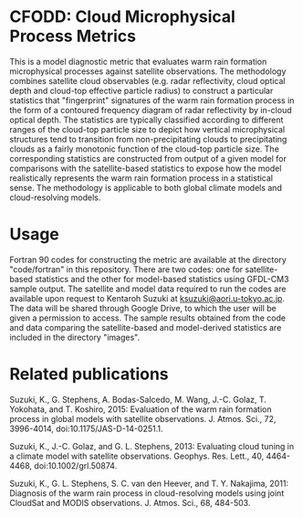 # CFODD: Cloud Microphysical Process Metrics
This is a model diagnostic metric that evaluates warm rain formation microphysical processes against satellite observations.
The methodology combines satellite cloud observables (e.g. radar reflectivity, cloud optical depth and cloud-top effective particle radius) 
to construct a particular statistics that "fingerprint" signatures of the warm rain formation process in the form of a 
contoured frequency diagram of radar reflectivity by in-cloud optical depth. 
The statistics are typically classified according to different ranges of the cloud-top particle size to depict 
how vertical microphysical structures tend to transition from non-precipitating clouds to precipitating clouds 
as a fairly monotonic function of the cloud-top particle size. 
The corresponding statistics are constructed from output of a given model for comparisons with the satellite-based statistics 
to expose how the model realistically represents the warm rain formation process in a statistical sense. 
The methodology is applicable to both global climate models and cloud-resolving models.

# Usage
Fortran 90 codes for constructing the metric are available at the directory "code/fortran" in this repository. 
There are two codes: one for satellite-based statistics and the other for model-based statistics using GFDL-CM3 sample output.
The satellite and model data required to run the codes are available upon request to Kentaroh Suzuki at ksuzuki@aori.u-tokyo.ac.jp.
The data will be shared through Google Drive, to which the user will be given a permission to access.
The sample results obtained from the code and data comparing the satellite-based and model-derived statistics are included in the directory "images".

# Related publications
Suzuki, K., G. Stephens, A. Bodas-Salcedo, M. Wang, J.-C. Golaz, T. Yokohata, and T. Koshiro, 2015: Evaluation of the warm rain formation process in global models with satellite observations. J. Atmos. Sci., 72, 3996-4014, doi:10.1175/JAS-D-14-0251.1.

Suzuki, K., J.-C. Golaz, and G. L. Stephens, 2013: Evaluating cloud tuning in a climate model with satellite observations. Geophys. Res. Lett., 40, 4464-4468, doi:10.1002/grl.50874.

Suzuki, K., G. L. Stephens, S. C. van den Heever, and T. Y. Nakajima, 2011: Diagnosis of the warm rain process in cloud-resolving models using joint CloudSat and MODIS observations. J. Atmos. Sci., 68, 484-503.
